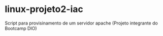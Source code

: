# linux-projeto2-iac
Script para provisinamento de um servidor apache (Projeto integrante do Bootcamp DIO)

